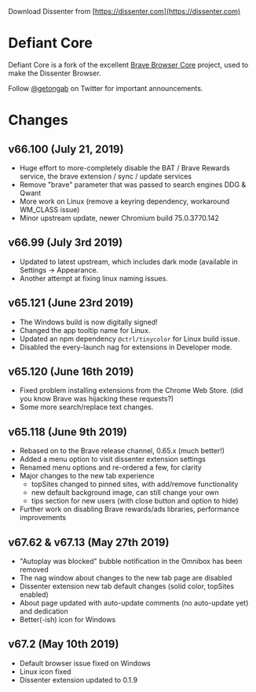 Download Dissenter from [https://dissenter.com](https://dissenter.com)

# Defiant Core

Defiant Core is a fork of the excellent [Brave Browser Core](https://github.com/brave/brave-browser) project, used to make the Dissenter Browser.

Follow [@getongab](https://twitter.com/getongab) on Twitter for important
announcements.

# Changes

## v66.100 (July 21, 2019)

* Huge effort to more-completely disable the BAT / Brave Rewards service, the brave extension / sync / update services
* Remove "brave" parameter that was passed to search engines DDG & Qwant
* More work on Linux (remove a keyring dependency, workaround WM_CLASS issue)
* Minor upstream update, newer Chromium build 75.0.3770.142

## v66.99 (July 3rd 2019)

* Updated to latest upstream, which includes dark mode (available in Settings -> Appearance.
* Another attempt at fixing linux naming issues.

## v65.121 (June 23rd 2019)

* The Windows build is now digitally signed!
* Changed the app tooltip name for Linux.
* Updated an npm dependency `@ctrl/tinycolor` for Linux build issue.
* Disabled the every-launch nag for extensions in Developer mode.

## v65.120 (June 16th 2019)

* Fixed problem installing extensions from the Chrome Web Store. (did you know Brave was hijacking these requests?)
* Some more search/replace text changes.

## v65.118 (June 9th 2019)

* Rebased on to the Brave release channel, 0.65.x (much better!)
* Added a menu option to visit dissenter extension settings
* Renamed menu options and re-ordered a few, for clarity
* Major changes to the new tab experience
  * topSites changed to pinned sites, with add/remove functionality
  * new default background image, can still change your own
  * tips section for new users (with close button and option to hide)
* Further work on disabling Brave rewards/ads libraries, performance improvements


## v67.62 & v67.13 (May 27th 2019)

* "Autoplay was blocked" bubble notification in the Omnibox has been removed
* The nag window about changes to the new tab page are disabled
* Dissenter extension new tab default changes (solid color, topSites enabled)
* About page updated with auto-update comments (no auto-update yet) and dedication
* Better(-ish) icon for Windows

## v67.2 (May 10th 2019)

* Default browser issue fixed on Windows
* Linux icon fixed
* Dissenter extension updated to 0.1.9
